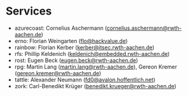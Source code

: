 Services
========

* azurecoast: Cornelius Aschermann (cornelius.aschermann@rwth-aachen.de)
* erno: Florian Weingarten (flo@hackvalue.de)
* rainbow: Florian Kerber (kerber@itsec.rwth-aachen.de)
* rfs: Phillip Keldenich (keldenich@embedded.rwth-aachen.de)
* rost: Eugen Beck (eugen.beck@rwth-aachen.de)
* rpg: Martin Lang (martin.lang@rwth-aachen.de), Gereon Kremer (gereon.kremer@rwth-aachen.de)
* tattle: Alexander Neumann (fd0@avalon.hoffentlich.net)
* zork: Carl-Benedikt Krüger (benedikt.krueger@rwth-aachen.de)
